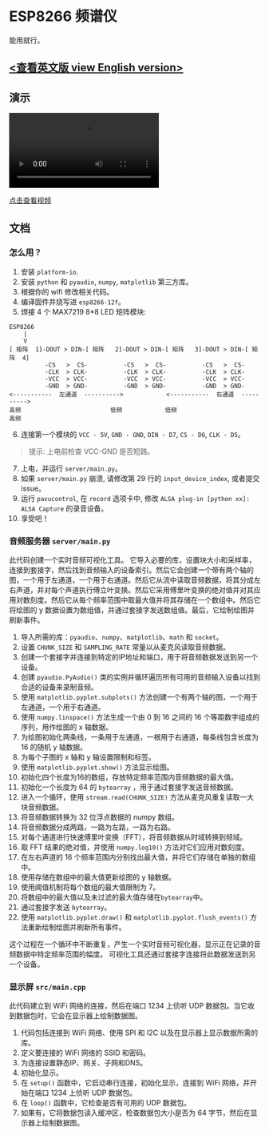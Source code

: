 # ESP8266 频谱仪

能用就行。

## [<查看英文版 view English version>](./README.md)

## 演示

<video controls>
  <source src="./demo/video_2023-05-03_15-26-10.mp4" type="video/mp4">
  你的浏览器不支持video标签
</video>

[点击查看视频](./demo/video_2023-05-03_15-26-10.mp4)

## 文档

### 怎么用？

1. 安装 `platform-io`.
2. 安装 `python` 和 `pyaudio`, `numpy`, `matplotlib` 第三方库。
3. 根据你的 wifi 修改相关代码。
4. 编译固件并烧写进 `esp8266-12f`。
5. 焊接 4 个 MAX7219 8*8 LED 矩阵模块:

```
ESP8266
    |
    V
[ 矩阵  1]-DOUT > DIN-[ 矩阵   2]-DOUT > DIN-[ 矩阵   3]-DOUT > DIN-[ 矩阵  4]
          -CS   >  CS-          -CS   >  CS-          -CS   >  CS-
          -CLK  > CLK-          -CLK  > CLK-          -CLK  > CLK-
          -VCC  > VCC-          -VCC  > VCC-          -VCC  > VCC-
          -GND  > GND-          -GND  > GND-          -GND  > GND-
<-----------  左通道  ---------->            <-----------  右通道  ---------->
高频                         低频            低频                         高频
```

6. 连接第一个模块的 `VCC - 5V`, `GND - GND`, `DIN - D7`, `CS - D6`, `CLK - D5`。

> 提示: 上电前检查 VCC-GND 是否短路。

7. 上电，并运行 `server/main.py`。
8. 如果 `server/main.py` 崩溃, 请修改第 29 行的 `input_device_index`, 或者提交 issue。
9. 运行 `pavucontrol`, 在 `record` 选项卡中, 修改 `ALSA plug-in [python xx]: ALSA Capture` 的录音设备。
10. 享受吧！

### 音频服务器 `server/main.py`

此代码创建一个实时音频可视化工具。 它导入必要的库，设置块大小和采样率，连接到套接字，然后找到音频输入的设备索引。然后它会创建一个带有两个轴的图，一个用于左通道，一个用于右通道。然后它从流中读取音频数据，将其分成左右声道，并对每个声道执行傅立叶变换。然后它采用傅里叶变换的绝对值并对其应用对数刻度。然后它从每个频率范围中取最大值并将其存储在一个数组中。然后它将绘图的 y 数据设置为数组值，并通过套接字发送数组值。最后，它绘制绘图并刷新事件。

1. 导入所需的库：`pyaudio`、`numpy`、`matplotlib`、`math` 和 `socket`。
2. 设置 `CHUNK_SIZE` 和 `SAMPLING_RATE` 常量以从麦克风读取音频数据。
3. 创建一个套接字并连接到特定的IP地址和端口，用于将音频数据发送到另一个设备。
4. 创建 `pyaudio.PyAudio()` 类的实例并循环遍历所有可用的音频输入设备以找到合适的设备来录制音频。
5. 使用 `matplotlib.pyplot.subplots()` 方法创建一个有两个轴的图，一个用于左通道，一个用于右通道。
6. 使用 `numpy.linspace()` 方法生成一个由 0 到 16 之间的 16 个等距数字组成的序列，用作绘图的 x 轴数据。
7. 为绘图初始化两条线，一条用于左通道，一根用于右通道，每条线包含长度为 16 的随机 y 轴数据。
8. 为每个子图的 x 轴和 y 轴设置限制和标签。
9. 使用 `matplotlib.pyplot.show()` 方法显示绘图。
10. 初始化四个长度为16的数组，存放特定频率范围内音频数据的最大值。
11. 初始化一个长度为 64 的 `bytearray` ，用于通过套接字发送音频数据。
12. 进入一个循环，使用 `stream.read(CHUNK_SIZE)` 方法从麦克风重复读取一大块音频数据。
13. 将音频数据转换为 32 位浮点数据的 numpy 数组。
14. 将音频数据分成两路，一路为左路，一路为右路。
15. 对每个通道进行快速傅里叶变换（FFT），将音频数据从时域转换到频域。
16. 取 FFT 结果的绝对值，并使用 `numpy.log10()` 方法对它们应用对数刻度。
17. 在左右声道的 16 个频率范围内分别找出最大值，并将它们存储在单独的数组中。
18. 使用存储在数组中的最大值更新绘图的 y 轴数据。
19. 使用阈值机制将每个数组的最大值限制为 7。
20. 将数组中的最大值以及未过滤的最大值存储在`bytearray`中。
21. 通过套接字发送 `bytearray`。
22. 使用 `matplotlib.pyplot.draw()` 和 `matplotlib.pyplot.flush_events()` 方法重新绘制绘图并刷新所有事件。

这个过程在一个循环中不断重复，产生一个实时音频可视化器，显示正在记录的音频数据中特定频率范围的幅度。 可视化工具还通过套接字连接将此数据发送到另一个设备。

### 显示屏 `src/main.cpp`

此代码建立到 WiFi 网络的连接，然后在端口 1234 上侦听 UDP 数据包。当它收到数据包时，它会在显示器上绘制数据图。

1. 代码包括连接到 WiFi 网络、使用 SPI 和 I2C 以及在显示器上显示数据所需的库。
2. 定义要连接的 WiFi 网络的 SSID 和密码。
3. 为连接设置静态IP、网关、子网和DNS。
4. 初始化显示。
5. 在 `setup()` 函数中，它启动串行连接，初始化显示，连接到 WiFi 网络，并开始在端口 1234 上侦听 UDP 数据包。
6. 在 `loop()` 函数中，它检查是否有可用的 UDP 数据包。
7. 如果有，它将数据包读入缓冲区，检查数据包大小是否为 64 字节，然后在显示器上绘制数据图。
